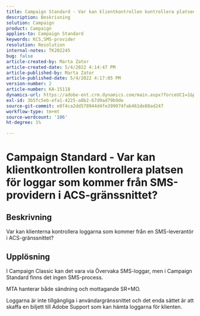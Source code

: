 ```yaml
---
title: Campaign Standard - Var kan klientkontrollen kontrollera platsen för loggar som kommer från SMS-providern i ACS-gränssnittet?
description: Beskrivning
solution: Campaign
product: Campaign
applies-to: Campaign Standard
keywords: KCS,SMS-provider
resolution: Resolution
internal-notes: TK202245
bug: false
article-created-by: Marta Zator
article-created-date: 5/4/2022 4:14:47 PM
article-published-by: Marta Zator
article-published-date: 5/4/2022 4:17:05 PM
version-number: 2
article-number: KA-15118
dynamics-url: https://adobe-ent.crm.dynamics.com/main.aspx?forceUCI=1&pagetype=entityrecord&etn=knowledgearticle&id=95fdfd4c-c5cb-ec11-a7b5-6045bd00d4f5
exl-id: 3b5fc5eb-efa1-4225-a8b2-67d9ad79b9de
source-git-commit: e8f4ca2dd578944d4fe399074fab461de88ad247
workflow-type: tm+mt
source-wordcount: '106'
ht-degree: 1%

---
```


# Campaign Standard - Var kan klientkontrollen kontrollera platsen för loggar som kommer från SMS-providern i ACS-gränssnittet?

## Beskrivning


Var kan klienterna kontrollera loggarna som kommer från en SMS-leverantör i ACS-gränssnittet?


## Upplösning


I Campaign Classic kan det vara via Övervaka SMS-loggar, men i Campaign Standard finns det ingen SMS-process.

MTA hanterar både sändning och mottagande SR+MO.

Loggarna är inte tillgängliga i användargränssnittet och det enda sättet är att skaffa en biljett till Adobe Support som kan hämta loggarna för klienten.
